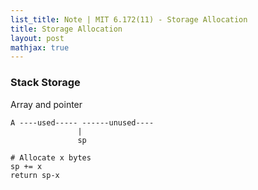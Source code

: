 ```yaml
---
list_title: Note | MIT 6.172(11) - Storage Allocation
title: Storage Allocation
layout: post
mathjax: true
---
```


### Stack Storage

Array and pointer

```
A ----used----- ------unused----
               |
               sp

# Allocate x bytes 
sp += x
return sp-x

```








